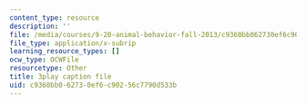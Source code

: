 ```yaml
---
content_type: resource
description: ''
file: /media/courses/9-20-animal-behavior-fall-2013/c9360bb062730ef6c90256c7790d533b_472225.srt
file_type: application/x-subrip
learning_resource_types: []
ocw_type: OCWFile
resourcetype: Other
title: 3play caption file
uid: c9360bb0-6273-0ef6-c902-56c7790d533b
---
```

